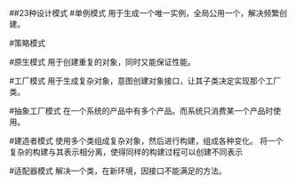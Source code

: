 ##23种设计模式
#单例模式
用于生成一个唯一实例，全局公用一个，解决频繁创建。


#策略模式

#原生模式
用于创建重复的对象，同时又能保证性能。

#工厂模式
用于生成复杂对象，意图创建对象接口，让其子类决定实现那个工厂类。

#抽象工厂模式
在一个系统的产品中有多个产品。而系统只消费某一个产品时使用。

#建造者模式
使用多个类组成复杂对象，然后进行构建，组成各种变化。
将一个复杂的构建与其表示相分离，使得同样的构建过程可以创建不同表示

#适配器模式
解决一个类，在新环境，因接口不能满足的方法。


